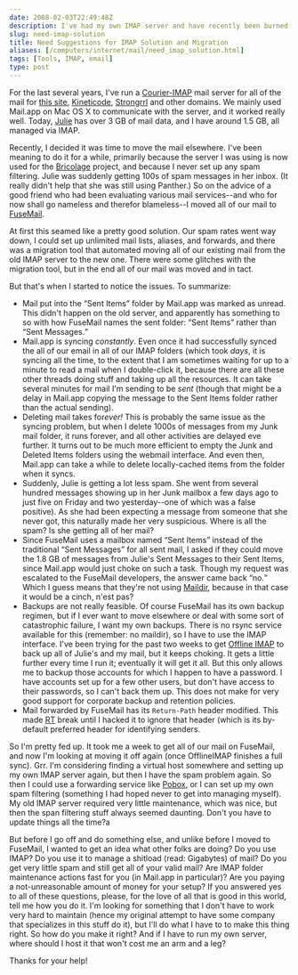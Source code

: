 ```yaml
--- 
date: 2008-02-03T22:49:48Z
description: I've had my own IMAP server and have recently been burned by a commercial solution. So I'd like suggestions for where to go next.
slug: need-imap-solution
title: Need Suggestions for IMAP Solution and Migration
aliases: [/computers/internet/mail/need_imap_solution.html]
tags: [Tools, IMAP, email]
type: post
---
```


<p>For the last several years, I've run
a <a href="http://www.courier-mta.org/imap/" title="Courier-IMAP
Home">Courier-IMAP</a> mail server for all of the mail for <a href="/"
title="Just a Theory">this site</a>, <a href="http://www.kineticode.com/"
title="Kineticode Home">Kineticode</a>, <a href="http://www.strongrrl.com/"
title="Strongrrl Home">Strongrrl</a> and other domains. We mainly used
Mail.app on Mac OS X to communicate with the server, and it worked really
well. Today,
<a href="http://www.strongrrl.com/" title="Julie Wheeler is principal at
Strongrrl">Julie</a> has over 3 GB of mail data, and I have around 1.5 GB, all
managed via IMAP.</p>

<p>Recently, I decided it was time to move the mail elsewhere. I've been
meaning to do it for a while, primarily because the server I was using is now
used for the <a href="http://bricolage.cc" title="Bricolage CMS
Home">Bricolage</a> project, and because I never set up any spam filtering.
Julie was suddenly getting 100s of spam messages in her inbox. (It really
didn't help that she was still using Panther.) So on the advice of a good
friend who had been evaluating various mail services--and who for now
shall go nameless and therefor blameless--I moved all of our mail to
<a href="http://www.fusemail.com/" title="FuseMail Home">FuseMail</a>.</p>

<p>At first this seamed like a pretty good solution. Our spam rates went way
down, I could set up unlimited mail lists, aliases, and forwards, and
there was a migration tool that automated moving all of our existing
mail from the old IMAP server to the new one. There were some glitches with
the migration tool, but in the end all of our mail was moved and in tact.</p>

<p>But that's when I started to notice the issues. To summarize:</p>

<ul>
  <li>Mail put into the <q>Sent Items</q> folder by Mail.app was marked as
  unread. This didn't happen on the old server, and apparently has something
  to so with how FuseMail names the sent folder: <q>Sent Items</q> rather
  than <q>Sent Messages.</q></li>
  <li>Mail.app is syncing <em>constantly</em>. Even once it had successfully
  synced the all of our email in all of our IMAP folders (which took
  <em>days</em>, it is syncing all the time, to the extent that I am sometimes
  waiting for up to a minute to read a mail when I double-click it, because
  there are all these other threads doing stuff and taking up all the
  resources. It can take several minutes for mail I'm sending to
  be <em>sent</em> (though that might be a delay in Mail.app copying the
  message to the Sent Items folder rather than the actual sending).</li>
  <li>Deleting mail takes for<em>ever!</em> This is probably the same issue as
  the syncing problem, but when I delete 1000s of messages from my Junk mail
  folder, it runs forever, and all other activities are delayed eve further.
  It turns out to be much more efficient to empty the Junk and Deleted Items
  folders using the webmail interface. And even then, Mail.app can take a
  while to delete locally-cached items from the folder when it syncs.</li>
  <li>Suddenly, Julie is getting a lot less spam. She went from several
  hundred messages showing up in her Junk mailbox a few days ago to just five
  on Friday and two yesterday--one of which was a false positive). As she had
  been expecting a message from someone that she never got, this naturally
  made her very suspicious. Where is all the spam? Is she getting all of her
  mail?</li>
  <li>Since FuseMail uses a mailbox named <q>Sent Items</q> instead of the
  traditional <q>Sent Messages</q> for all sent mail, I asked if they could
  move the 1.8 GB of messages from Julie's Sent Messages to their Sent Items,
  since Mail.app would just choke on such a task. Though my request was
  escalated to the FuseMail developers, the answer came back <q>no.</q> Which
  I guess means that they're not
  using <a href="https://en.wikipedia.org/wiki/Maildir" title="Maildir as
  described by Wikipedia">Maildir</a>, because in that case it would be a
  cinch, n'est pas?</li>
  <li>Backups are not really feasible. Of course FuseMail has its own
  backup regimen, but if I ever want to move elsewhere or deal with some
  sort of catastrophic failure, I want my own backups. There is no
  rsync service available for this (remember: no maildir), so I have to
  use the IMAP interface. I've been trying for the past two weeks to get
  <a href="http://software.complete.org/offlineimap" title="OfflineIMAP
  Home">Offline IMAP</a> to back up all of Julie's and my mail, but it keeps
  choking. It gets a little further every time I run it; eventually it will
  get it all. But this only allows me to backup those accounts for which I
  happen to have a password. I have accounts set up for a few other users, but
  don't have access to their passwords, so I can't back them up. This does not
  make for very good support for corporate backup and retention
  policies.</li>
  <li>Mail forwarded by FuseMail has its <code>Return-Path</code> header
  modified. This made <a href="http://www.bestpractical.com/rt/"
  title="Request Tracker Home">RT</a> break until I hacked it to ignore that
  header (which is its by-default preferred header for identifying
  senders.</li>
</ul>

<p>So I'm pretty fed up. It took me a week to get all of our mail on FuseMail,
and now I'm looking at moving it off again (once OfflineIMAP finishes a full
sync). Grr. I'm considering finding a virtual host somewhere and setting up my
own IMAP server again, but then I have the spam problem again. So then I could
use a forwarding service like <a href="http://www.pobox.com/" title="Pobox Home">Pobox</a>, or I can set up my own spam filtering (something I had hoped
never to get into managing myself). My old IMAP server required very little
maintenance, which was nice, but then the span filtering stuff always seemed
daunting. Don't you have to update things all the time?a</p>

<p>But before I go off and do something else, and unlike before I moved to
FuseMail, I wanted to get an idea what other folks are doing? Do you use IMAP?
Do you use it to manage a shitload (read: Gigabytes) of mail? Do you get very
little spam and still get all of your valid mail? Are IMAP folder maintenance
actions fast for you (in Mail.app in particular)? Are you paying a
not-unreasonable amount of money for your setup? If you answered yes to all of
these questions, please, for the love of all that is good in this world, tell
me how you do it. I'm looking for something that I don't have to work very
hard to maintain (hence my original attempt to have some company that
specializes in this stuff do it), but I'll do what I have to to make this
thing right. So how do you make it right? And if I have to run my own server,
where should I host it that won't cost me an arm and a leg?</p>

<p>Thanks for your help!</p>
